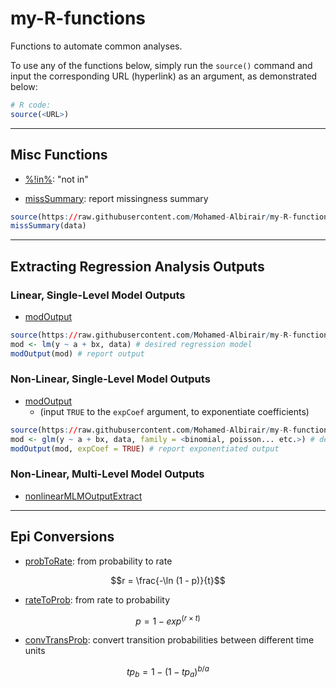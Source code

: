 # my-R-functions
Functions to automate common analyses.

To use any of the functions below, simply run the `source()` command and input the corresponding URL (hyperlink) as an argument, as demonstrated below:

``` r
# R code:
source(<URL>)
```

___

## Misc Functions

  * [%!in%](https://raw.githubusercontent.com/Mohamed-Albirair/my-R-functions/main/notin.R): "not in"
  
  * [missSummary](https://raw.githubusercontent.com/Mohamed-Albirair/my-R-functions/main/missSummary.R): report missingness summary
  
``` r
source(https://raw.githubusercontent.com/Mohamed-Albirair/my-R-functions/main/missSummary.R)
missSummary(data)
```
___

## Extracting Regression Analysis Outputs

### Linear, Single-Level Model Outputs

  * [modOutput](https://raw.githubusercontent.com/Mohamed-Albirair/my-R-functions/main/modOutput.R)
  
``` r
source(https://raw.githubusercontent.com/Mohamed-Albirair/my-R-functions/main/modOutput.R)
mod <- lm(y ~ a + bx, data) # desired regression model
modOutput(mod) # report output
```
  
### Non-Linear, Single-Level Model Outputs

  * [modOutput](https://raw.githubusercontent.com/Mohamed-Albirair/my-R-functions/main/modOutput.R)
     - (input `TRUE` to the `expCoef` argument, to exponentiate coefficients)

``` r
source(https://raw.githubusercontent.com/Mohamed-Albirair/my-R-functions/main/modOutput.R)
mod <- glm(y ~ a + bx, data, family = <binomial, poisson... etc.>) # desired regression model
modOutput(mod, expCoef = TRUE) # report exponentiated output
```

### Non-Linear, Multi-Level Model Outputs

  * [nonlinearMLMOutputExtract](https://raw.githubusercontent.com/Mohamed-Albirair/my-R-functions/main/nonlinearMLMOutputExtract.R)

___

## Epi Conversions

  * [probToRate](https://raw.githubusercontent.com/Mohamed-Albirair/my-R-functions/main/probToRate.R): from probability to rate
  
$$r = \frac{-\ln (1 - p)}{t}$$
  
  * [rateToProb](https://raw.githubusercontent.com/Mohamed-Albirair/my-R-functions/main/rateToProb.R): from rate to probability
  
$$p = 1 - exp ^ {(r \times t)}$$
  
  * [convTransProb](https://raw.githubusercontent.com/Mohamed-Albirair/my-R-functions/main/convTransProb.R): convert transition probabilities between different time units
  
$$tp_b = 1 - (1 - tp_a) ^ {b / a}$$
  
